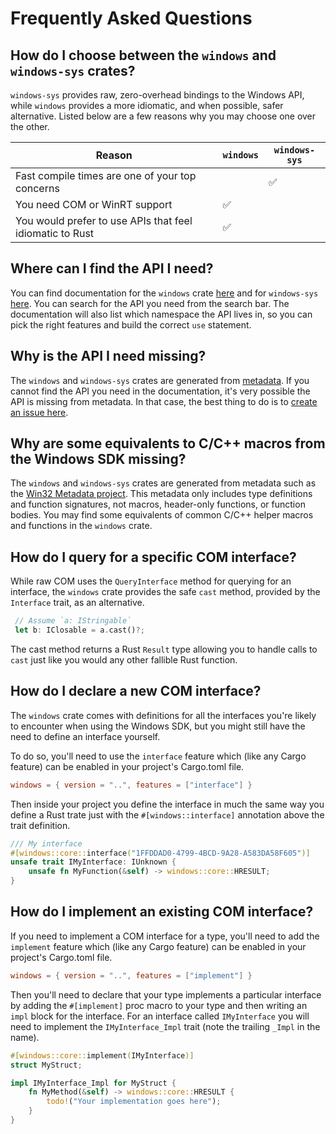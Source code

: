 # Frequently Asked Questions

## How do I choose between the `windows` and `windows-sys` crates?

`windows-sys` provides raw, zero-overhead bindings to the Windows API, while `windows` provides a more idiomatic, and when possible, safer alternative. Listed below are a few reasons why you may choose one over the other.

| Reason | `windows` | `windows-sys`|
| --- | --- | --- |
| Fast compile times are one of your top concerns | | ✅ |
| You need COM or WinRT support | ✅ | |
| You would prefer to use APIs that feel idiomatic to Rust | ✅ | |

## Where can I find the API I need?

You can find documentation for the `windows` crate [here](https://microsoft.github.io/windows-docs-rs) and for `windows-sys` [here](https://docs.rs/windows-sys). You can search for the API you need from the search bar. The documentation will also list which namespace the API lives in, so you can pick the right features and build the correct `use` statement.

## Why is the API I need missing?

The `windows` and `windows-sys` crates are generated from [metadata](https://github.com/microsoft/windows-rs/tree/master/crates/libs/metadata/default). If you cannot find the API you need in the documentation, it's very possible the API is missing from metadata. In that case, the best thing to do is to [create an issue here](https://github.com/microsoft/win32metadata/issues/new).

## Why are some equivalents to C/C++ macros from the Windows SDK missing?

The `windows` and `windows-sys` crates are generated from metadata such as the [Win32 Metadata project](https://github.com/microsoft/win32metadata). This metadata only includes type definitions and function signatures, not macros, header-only functions, or function bodies. You may find some equivalents of common C/C++ helper macros and functions in the `windows` crate.

## How do I query for a specific COM interface?

While raw COM uses the `QueryInterface` method for querying for an interface, the `windows` crate provides the safe `cast` method, provided by the `Interface` trait, as an alternative.

```rust
 // Assume `a: IStringable`
 let b: IClosable = a.cast()?;
```

The cast method returns a Rust `Result` type allowing you to handle calls to `cast` just like you would any other fallible Rust function.

## How do I declare a new COM interface?

The `windows` crate comes with definitions for all the interfaces you're likely to encounter when using the Windows SDK, but you might still have the need to define an interface yourself.

To do so, you'll need to use the `interface` feature which (like any Cargo feature) can be enabled in your project's Cargo.toml file.

```toml
windows = { version = "..", features = ["interface"] }
```

Then inside your project you define the interface in much the same way you define a Rust trate just with the `#[windows::interface]` annotation above the trait definition.

```rust
/// My interface
#[windows::core::interface("1FFDDAD0-4799-4BCD-9A28-A583DA58F605")]
unsafe trait IMyInterface: IUnknown {
    unsafe fn MyFunction(&self) -> windows::core::HRESULT;
}
```

## How do I implement an existing COM interface?

If you need to implement a COM interface for a type, you'll need to add the `implement` feature which (like any Cargo feature) can be enabled in your project's Cargo.toml file.

```toml
windows = { version = "..", features = ["implement"] }
```

Then you'll need to declare that your type implements a particular interface by adding the `#[implement]` proc macro to your type and then writing an `impl` block for the interface. For an interface called `IMyInterface` you will need to implement the `IMyInterface_Impl` trait (note the trailing `_Impl` in the name).

```rust
#[windows::core::implement(IMyInterface)]
struct MyStruct;

impl IMyInterface_Impl for MyStruct {
    fn MyMethod(&self) -> windows::core::HRESULT {
        todo!("Your implementation goes here");
    }
}
```
